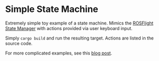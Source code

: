 # Simple State Machine

Extremely simple toy example of a state machine. Mimics the [ROSFlight State Manager](https://docs.rosflight.org/v1.3/developer-guide/code-architecture/#state-manager) with actions provided via user keyboard input.

Simply `cargo build` and run the resulting target. Actions are listed in the source code.

For more complicated examples, see this [blog post](https://jitter.nl/blog/2023/04/06/harnessing-rust-s-typesystem-for-reliable-state-machines-in-embedded-systems/).
